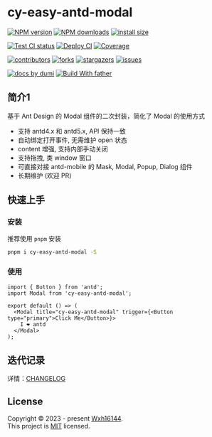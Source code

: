 # cy-easy-antd-modal

<!-- SHIELD GROUP -->

[![NPM version][npm-image]][npm-url] [![NPM downloads][download-image]][download-url] [![install size][npm-size]][npm-size-url]

[![Test CI status][test-ci]][test-ci-url] [![Deploy CI][release-ci]][release-ci-url] [![Coverage][coverage]][codecov-url]

[![contributors][contributors-shield]][contributors-url] [![forks][forks-shield]][forks-url] [![stargazers][stargazers-shield]][stargazers-url] [![issues][issues-shield]][issues-url]

[![docs by dumi][dumi-url]](https://d.umijs.org/) [![Build With father][father-url]](https://github.com/umijs/father/)

<!-- umi url -->

[dumi-url]: https://img.shields.io/badge/docs%20by-dumi-blue
[father-url]: https://img.shields.io/badge/build%20with-father-028fe4.svg

<!-- npm url -->

[npm-image]: http://img.shields.io/npm/v/cy-easy-antd-modal.svg?style=flat-square&color=deepgreen&label=latest
[npm-url]: http://npmjs.org/package/cy-easy-antd-modal
[npm-size]: https://img.shields.io/bundlephobia/minzip/cy-easy-antd-modal?color=deepgreen&label=gizpped%20size&style=flat-square
[npm-size-url]: https://packagephobia.com/result?p=cy-easy-antd-modal

<!-- coverage -->

[coverage]: https://codecov.io/gh/Wxh16144/cy-easy-antd-modal/branch/master/graph/badge.svg
[codecov-url]: https://codecov.io/gh/Wxh16144/cy-easy-antd-modal/branch/master

<!-- Github CI -->

[test-ci]: https://github.com/Wxh16144/cy-easy-antd-modal/workflows/Test%20CI/badge.svg
[release-ci]: https://github.com/Wxh16144/cy-easy-antd-modal/workflows/Release%20CI/badge.svg
[test-ci-url]: https://github.com/Wxh16144/cy-easy-antd-modal/actions?query=workflow%3ATest%20CI
[release-ci-url]: https://github.com/Wxh16144/cy-easy-antd-modal/actions?query=workflow%3ARelease%20CI
[download-image]: https://img.shields.io/npm/dm/cy-easy-antd-modal.svg?style=flat-square
[download-url]: https://npmjs.org/package/cy-easy-antd-modal

## 简介1

基于 Ant Design 的 Modal 组件的二次封装，简化了 Modal 的使用方式

- 支持 antd4.x 和 antd5.x, API 保持一致
- 自动绑定打开事件, 无需维护 open 状态
- content 增强, 支持内部手动关闭
- 支持拖拽, 类 window 窗口
- 可直接对接 antd-mobile 的 Mask, Modal, Popup, Dialog 组件
- 长期维护 (欢迎 PR)

## 快速上手

### 安装

推荐使用 `pnpm` 安装

```bash
pnpm i cy-easy-antd-modal -S
```

### 使用

```tsx | pure
import { Button } from 'antd';
import Modal from 'cy-easy-antd-modal';

export default () => (
  <Modal title="cy-easy-antd-modal" trigger={<Button type="primary">Click Me</Button>}>
    I ❤️ antd
  </Modal>
);
```

## 迭代记录

详情：[CHANGELOG](CHANGELOG.md)

## License

Copyright © 2023 - present [Wxh16144][profile-url]. <br />
This project is [MIT](LICENSE) licensed.

<!-- LINK GROUP -->

[profile-url]: https://github.com/Wxh16144

<!-- contributors -->

[contributors-shield]: https://img.shields.io/github/contributors/Wxh16144/cy-easy-antd-modal.svg?style=flat
[contributors-url]: https://github.com/Wxh16144/cy-easy-antd-modal/graphs/contributors

<!-- forks -->

[forks-shield]: https://img.shields.io/github/forks/Wxh16144/cy-easy-antd-modal.svg?style=flat
[forks-url]: https://github.com/Wxh16144/cy-easy-antd-modal/network/members

<!-- stargazers -->

[stargazers-shield]: https://img.shields.io/github/stars/Wxh16144/cy-easy-antd-modal.svg?style=flat
[stargazers-url]: https://github.com/Wxh16144/cy-easy-antd-modal/stargazers

<!-- issues -->

[issues-shield]: https://img.shields.io/github/issues/Wxh16144/cy-easy-antd-modal.svg?style=flat
[issues-url]: https://github.com/Wxh16144/cy-easy-antd-modal/issues/new/choose
